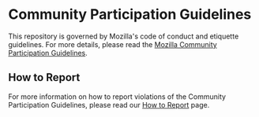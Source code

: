# Community Participation Guidelines

This repository is governed by Mozilla's code of conduct and etiquette guidelines.
For more details, please read the
[Mozilla Community Participation Guidelines](https://www.mozilla.org/about/governance/policies/participation/).

## How to Report
For more information on how to report violations of the Community Participation
Guidelines, please read our
[How to Report](https://www.mozilla.org/about/governance/policies/participation/reporting/) page.
